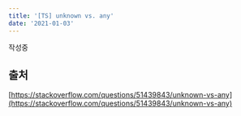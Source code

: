 ```yaml
---
title: '[TS] unknown vs. any'
date: '2021-01-03'
---
```


작성중

## 출처

[https://stackoverflow.com/questions/51439843/unknown-vs-any](https://stackoverflow.com/questions/51439843/unknown-vs-any)

